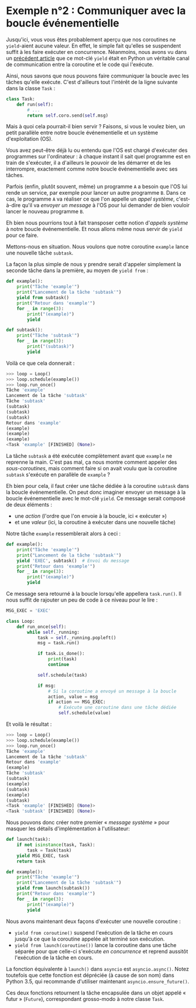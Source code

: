 # Exemple n°2 : Communiquer avec la boucle événementielle

Jusqu'ici, vous vous êtes probablement aperçu que nos coroutines ne
`yield`-aient aucune valeur. En effet, le simple fait qu'elles se suspendent
suffit à les faire exécuter en concurrence. Néanmoins, nous avons vu dans un
[précédent article](https://zestedesavoir.com/articles/232/la-puissance-cachee-des-coroutines/) 
que ce mot-clé `yield` était en Python un véritable canal de communication 
entre la coroutine et le code qui l'exécute.

Ainsi, nous savons que nous pouvons faire communiquer la boucle avec les tâches
qu'elle exécute. C'est d'ailleurs tout l'intérêt de la ligne suivante dans la
classe `Task` :

```python
class Task:
    def run(self):
        # ...
        return self.coro.send(self.msg)
```

Mais à quoi cela pourrait-il bien servir ? Faisons, si vous le voulez bien, un
petit parallèle entre notre boucle événementielle et un système d'exploitation
(OS).

Vous avez peut-être déjà lu ou entendu que l'OS est chargé d'exécuter des
programmes sur l'ordinateur : à chaque instant il sait quel programme est en
train de s'exécuter, il a d'ailleurs le pouvoir de les démarrer et de les
interrompre, exactement comme notre boucle événementielle avec ses tâches.

Parfois (enfin, plutôt souvent, même) un programme `A` a besoin que l'OS lui
rende un service, par exemple pour lancer un autre programme `B`. Dans ce cas,
le programme `A` va réaliser ce que l'on appelle un *appel système*,
c'est-à-dire qu'il va *envoyer un message* à l'OS pour lui demander de bien
vouloir lancer le nouveau programme `B`.

Eh bien nous pourrions tout à fait transposer cette notion d'*appels système* à
notre boucle événementielle. Et nous allons même nous servir de `yield` pour ce
faire.

Mettons-nous en situation. Nous voulons que notre coroutine `example` lance
une nouvelle tâche `subtask`.

La façon la plus simple de nous y prendre serait d'appeler simplement la
seconde tâche dans la première, au moyen de `yield from` :

```python
def example():
    print("Tâche 'example'")
    print("Lancement de la tâche 'subtask'")
    yield from subtask()
    print("Retour dans 'example'")
    for _ in range(3):
        print("(example)")
        yield

def subtask():
    print("Tâche 'subtask'")
    for _ in range(3):
        print("(subtask)")
        yield
```

Voilà ce que cela donnerait :

```python
>>> loop = Loop()
>>> loop.schedule(example())
>>> loop.run_once()
Tâche 'example'
Lancement de la tâche 'subtask'
Tâche 'subtask'
(subtask)
(subtask)
(subtask)
Retour dans 'example'
(example)
(example)
(example)
<Task 'example' [FINISHED] (None)>
```

La tâche `subtask` a été exécutée complètement avant que `example` ne reprenne
la main. C'est pas mal, ça nous montre comment appeler des *sous-coroutines*,
mais comment faire si on avait voulu que la coroutine `subtask` s'exécute en
parallèle de `example` ?

Eh bien pour cela, il faut créer une tâche dédiée à la coroutine `subtask` dans
la boucle événementielle. On peut donc imaginer envoyer un message à la boucle
événementielle avec le mot-clé `yield`. Ce message serait composé de deux
éléments :

* une *action* (l'ordre que l'on envoie à la boucle, ici « exécuter »)
* et une *valeur* (ici, la coroutine à exécuter dans une nouvelle tâche)

Notre tâche `example` ressemblerait alors à ceci :

```python
def example():
    print("Tâche 'example'")
    print("Lancement de la tâche 'subtask'")
    yield 'EXEC', subtask()  # Envoi du message
    print("Retour dans 'example'")
    for _ in range(3):
        print("(example)")
        yield
```

Ce message sera retourné à la boucle lorsqu'elle appellera `task.run()`. Il 
nous suffit de rajouter un peu de code à ce niveau pour le lire :

```python
MSG_EXEC = 'EXEC'

class Loop:
    def run_once(self):
        while self._running:
            task = self._running.popleft()
            msg = task.run()

            if task.is_done():
                print(task)
                continue

            self.schedule(task)

            if msg:
                # Si la coroutine a envoyé un message à la boucle
                action, value = msg
                if action == MSG_EXEC:
                    # Exécute une coroutine dans une tâche dédiée
                    self.schedule(value)
```

Et voilà le résultat :

```python
>>> loop = Loop()
>>> loop.schedule(example())
>>> loop.run_once()
Tâche 'example'
Lancement de la tâche 'subtask'
Retour dans 'example'
(example)
Tâche 'subtask'
(subtask)
(example)
(subtask)
(example)
(subtask)
<Task 'example' [FINISHED] (None)>
<Task 'subtask' [FINISHED] (None)>
```

Nous pouvons donc créer notre premier « *message système* » pour masquer les
détails d'implémentation à l'utilisateur:

```python
def launch(task):
    if not isinstance(task, Task):
        task = Task(task)
    yield MSG_EXEC, task
    return task

def example():
    print("Tâche 'example'")
    print("Lancement de la tâche 'subtask'")
    yield from launch(subtask())
    print("Retour dans 'example'")
    for _ in range(3):
        print("(example)")
        yield
```

Nous avons maintenant deux façons d'exécuter une nouvelle coroutine :

* `yield from coroutine()` suspend l'exécution de la tâche en cours jusqu'à ce
  que la coroutine appelée ait terminé son exécution.
* `yield from launch(coroutine())` lance la coroutine dans une tâche séparée
  pour que celle-ci s'exécute *en concurrence* et reprend aussitôt l'exécution de
  la tâche en cours.

La fonction équivalente à `launch()` dans `asyncio` est `asyncio.async()`.
Notez toutefois que cette fonction est dépréciée (à cause de son nom) dans
Python 3.5, qui recommande d'utiliser maintenant `asyncio.ensure_future()`.

Ces deux fonctions retournent la tâche encapsulée dans un objet appelé 
« futur » (`Future`), correspondant grosso-modo à notre classe `Task`.

